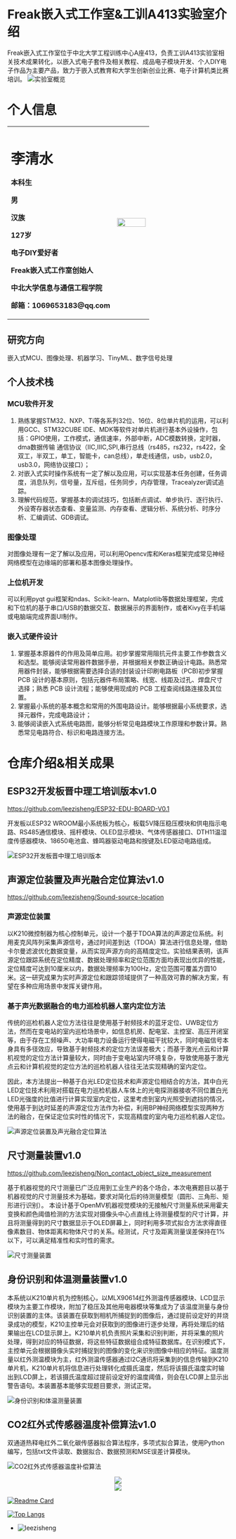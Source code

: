 # Freak嵌入式工作室&工训A413实验室介绍
  Freak嵌入式工作室位于中北大学工程训练中心A座413，负责工训A413实验室相关技术成果转化，以嵌入式电子套件及相关教程、成品电子模块开发、个人DIY电子作品为主要产品，致力于嵌入式教育和大学生创新创业比赛、电子计算机类比赛培训。
![实验室概览](https://github.com/leezisheng/leezisheng/blob/main/111.png)
# 个人信息
<table border="0">
  <tr>
    <td width="75%">
      <h1>李清水</h1>
      <p><b>本科生</b></p>
      <p><b>男</b></p>
      <p><b>汉族</b></p>
      <p><b>127岁</b></p>
      <p><b>电子DIY爱好者</b></p>
      <p><b>Freak嵌入式工作室创始人</b></p>
      <p><b>中北大学信息与通信工程学院</b></p>
      <p><b>邮箱：1069653183@qq.com</b></p>
    </td>
    <td width="50%">
      <img src="/6c2cb8b88dd6c158fcfbca3181094fa.png" width="100%">      
    </td>
  </tr>
</table>

## 研究方向
  嵌入式MCU、图像处理、机器学习、TinyML、数字信号处理
## 个人技术栈
### MCU软件开发
  1. 熟练掌握STM32、NXP、Ti等各系列32位、16位、8位单片机的运用，可以利用GCC、STM32CUBE IDE、MDK等软件对单片机进行基本外设操作，包括：GPIO使用，工作模式，通信速率，外部中断，ADC模数转换，定时器，dma数据传输 通信协议（IIC,IIIC,SPI,串行总线（rs485，rs232，rs422，全双工，半双工，单工，智能卡，can总线），单走线通信，usb，usb2.0，usb3.0，网络协议接口）；
  2. 对嵌入式实时操作系统有一定了解以及应用，可以实现基本任务创建，任务调度，消息队列，信号量，互斥组，任务同步，内存管理，Tracealyzer调试追踪。
  3. 理解代码规范，掌握基本的调试技巧，包括断点调试、单步执行、逐行执行、外设寄存器状态查看、变量监测、内存查看、逻辑分析、系统分析、时序分析、汇编调试、GDB调试。
### 图像处理
  对图像处理有一定了解以及应用，可以利用Opencv库和Keras框架完成常见神经网络模型在边缘端的部署和基本图像处理操作。 
### 上位机开发
  可以利用pyqt gui框架和ndas、Scikit-learn、Matplotlib等数据处理框架，完成和下位机的基于串口/USB的数据交互、数据展示的界面制作，或者Kivy在手机端或电脑端完成界面UI制作。 
### 嵌入式硬件设计
  1. 掌握基本原器件的作用及简单应用。初步掌握常用阻抗元件主要工作参数含义和选型。能够阅读常用器件数据手册，并根据相关参数正确设计电路。熟悉常用器件封装，能够根据需要选择合适的封装设计印刷电路板（PCB)初步掌握 PCB 设计的基本原则，包括元器件布局策略、线宽、线距及过孔、焊盘尺寸选择；熟悉 PCB 设计流程；能够使用现成的 PCB 工程查阅线路连接及其位置。
  2. 掌握最小系统的基本概念和常用的外围电路设计。能够根据最小系统要求，选择元器件，完成电路设计；
  3. 能够阅读嵌入式系统电路图，能够分析常见电路模块工作原理和参数计算。熟悉常见电路符合、标识和电路连接方法。
# 仓库介绍&相关成果
## ESP32开发板晋中理工培训版本v1.0
https://github.com/leezisheng/ESP32-EDU-BOARD-V0.1

开发板以ESP32 WROOM最小系统板为核心，板载5V降压稳压模块和供电指示电路、RS485通信模块、摇杆模块、OLED显示模块、气体传感器接口、DTH11温湿度传感器模块、18650电池盒、蜂鸣器驱动电路和按键及LED驱动电路组成。

![ESP32开发板晋中理工培训版本](https://github.com/leezisheng/leezisheng/blob/main/000.png)

## 声源定位装置及声光融合定位算法v1.0
https://github.com/leezisheng/Sound-source-location

### 声源定位装置

以K210微控制器为核心控制单元，设计一个基于TDOA算法的声源定位系统。利用麦克风阵列采集声源信号，通过时间差到达（TDOA）算法进行信息处理，借助卡尔曼滤波优化数据变量，从而实现声源方向的高精度定位。实验结果表明，该声源定位跟踪系统在定位精度、数据处理频率和定位范围方面均表现出优异的性能，定位精度可达到10厘米以内，数据处理频率为100Hz，定位范围可覆盖方圆10米。这一研究成果为实时声源定位和跟踪领域提供了一种高效可靠的解决方案，有望在多种应用场景中发挥关键作用。

### 基于声光数据融合的电力巡检机器人室内定位方法

传统的巡检机器人定位方法往往是使用基于射频技术的蓝牙定位、UWB定位方法，然而在变电站的室内巡检场景中，如信息机房、配电室、主控室、高压开闭室等，由于存在工频噪声、大功率电力设备运行使得电磁干扰较大，同时电磁信号本身具有多径效应，导致基于射频技术的定位方法误差极大；而基于激光点云和计算机视觉的定位方法计算量较大，同时由于变电站室内环境复杂，导致使用基于激光点云和计算机视觉的定位方法的巡检机器人往往无法实现精确的室内定位。

因此，本方法提出一种基于白光LED定位技术和声源定位相结合的方法，其中白光LED定位技术利用对搭载在电力巡检机器人车体上的光电探测器接收不同位置白光LED光强度的比值进行计算实现室内定位，这里考虑到室内光照受到遮挡的情况，使用基于到达时延差的声源定位方法作为补偿，利用BP神经网络模型实现两种方法的融合，在保证定位实时性的情况下，实现高精度的室内电力巡检机器人定位。

![声源定位装置及声光融合定位算法](https://github.com/leezisheng/leezisheng/blob/main/001.png)

## 尺寸测量装置v1.0

https://github.com/leezisheng/Non_contact_object_size_measurement

基于机器视觉的尺寸测量已广泛应用到工业生产的各个场合，本次电赛题目以基于机器视觉的尺寸测量技术为基础，要求对简化后的待测量模型（圆形、三角形、矩形进行识别）。
本设计基于OpenMV机器视觉模块的无接触尺寸测量系统采用霍夫变换和颜色阈值检测的方法实现对摄像头中心点直线上待测量模型的尺寸计算，并且将测量得到的尺寸数据显示于OLED屏幕上，同时利用多项式拟合方法求得直径像素数目、物体距离和物体尺寸的关系。经测试，尺寸及距离测量误差保持在1%以下，可以满足精准性和实时性的需求。

![尺寸测量装置](https://github.com/leezisheng/leezisheng/blob/main/002.png)

## 身份识别和体温测量装置v1.0

本系统以K210单片机为控制核心，以MLX90614红外测温传感器模块、LCD显示模块为主要工作模块，附加了稳压及其他用电器模块等集成为了该温度测量与身份识别装置的主体。该装置在获取到相机所捕捉到的图像后，通过提前设定好的并烧录成功的模型，K210主控单元会对获取到的图像进行逐步处理，再将处理后的结果输出在LCD显示屏上。K210单片机负责照片采集和识别判断，并将采集的照片处理，得到对应的特征数据，将这些特征数据组合成特征数据库。在识别模式下，主控单元会根据摄像头实时捕捉到的图像的变化来识别图像中相应的特征。温度测量以红外测温模块为主，红外测温传感器通过I2C通讯将采集到的信息传输到K210单片机，K210单片机将信息进行处理转化成摄氏温度，然后将该摄氏温度实时输出到LCD屏上，若该摄氏温度超过提前设定好的温度阈值，则会在LCD屏上显示出警告语句。本装置基本能够实现题目要求，测试正常。

![身份识别和体温测量装置](https://github.com/leezisheng/leezisheng/blob/main/003.png)

## CO2红外式传感器温度补偿算法v1.0
双通道热释电红外二氧化碳传感器拟合算法程序，多项式拟合算法，使用Python编写，包括txt文件读取、数据拟合、数据预测和MSE误差计算模块。

![CO2红外式传感器温度补偿算法](https://github.com/leezisheng/leezisheng/blob/main/005.png)




















<div align="center"> <img src="https://github-readme-activity-graph.vercel.app/graph?username=leezisheng&theme=xcode" /> </div>
<div align="center"> <img src="https://github-readme-streak-stats.herokuapp.com/?user=leezisheng" /> </div>

[![Readme Card](https://github-readme-stats.vercel.app/api?username=leezisheng&show_icons=true&title_color=ffffff&icon_color=bb2acf&text_color=daf7dc&bg_color=151515)](https://github.com/anuraghazra/github-readme-stats)

[![Top Langs](https://github-readme-stats.vercel.app/api/top-langs/?username=leezisheng&layout=compact&exclude_repo=leezisheng.github.io&title_color=ffffff&icon_color=bb2acf&text_color=daf7dc&bg_color=151515)](https://github.com/anuraghazra/github-readme-stats)

+ ![leezisheng](https://komarev.com/ghpvc/?username=leezisheng)
